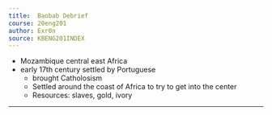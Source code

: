 ```yaml
---
title:  Baobab Debrief
course: 20eng201
author: Exr0n
source: KBENG201INDEX
---
```


- Mozambique central east Africa
- early 17th century settled by Portuguese
	- brought Catholosism
	- Settled around the coast of Africa to try to get into the center
	- Resources: slaves, gold, ivory

---
